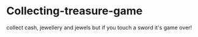# Collecting-treasure-game
collect cash, jewellery and jewels but if you touch a sword it's game over!  
